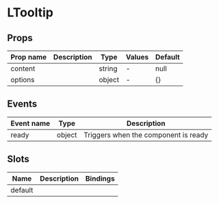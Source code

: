 # LTooltip

## Props

| Prop name | Description | Type   | Values | Default |
| --------- | ----------- | ------ | ------ | ------- |
| content   |             | string | -      | null    |
| options   |             | object | -      | {}      |

## Events

| Event name | Type   | Description                          |
| ---------- | ------ | ------------------------------------ |
| ready      | object | Triggers when the component is ready |

## Slots

| Name    | Description | Bindings |
| ------- | ----------- | -------- |
| default |             |          |
